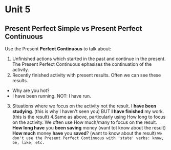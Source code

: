 # Unit 5

## Present Perfect Simple vs Present Perfect Continuous
Use the Present **Perfect Continuous** to talk about:
1. Unfinished actions which started in the past and continue in the present. The Present Perfect Continuous ephasises the continuation of the activity.
2. Recently finished activity with present results. Often we can see these results.
- Why are you hot?
- I have been running. NOT: I have run.
3. Situations where we focus on the activity not the result.
I **have been studying**. (this is why I haven't seen you) BUT **I have finished** my work. (this is the result)
4.Same as above, particularly using How long to focus on the activity.  We often use How much/many to focus on the result.
**How long have** you **been saving** money (want tot know about the result)
**How much** money **have** you **saved**? (want to know about the result)
`We don't use the Present Perfect Continuous with 'state' verbs: know, be, like, etc.`
